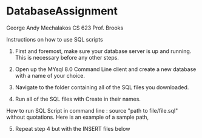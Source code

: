 # DatabaseAssignment

George Andy Mechalakos
CS 623
Prof. Brooks



Instructions on how to use SQL scripts

1. First and foremost, make sure your database server is up and running. This is necessary before any other steps.

2. Open up the MYsql 8.0 Command Line client and create a new database with a name of your choice.

3. Navigate to the folder containing all of the SQL files you downloaded.

4. Run all of the SQL files with Create in their names.
 
How to run SQL Script in command line : source "path to file/file.sql" without quotations.
Here is an example of a sample path,
 

5. Repeat step 4 but with the INSERT files below
 
